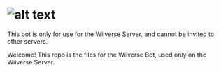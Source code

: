 # ![alt text](https://cdn.discordapp.com/attachments/437347073017249792/437347127757373440/wiiverse_logo.png)
This bot is only for use for the Wiiverse Server, and cannot be invited to other servers.

Welcome! This repo is the files for the Wiiverse Bot, used only on the Wiiverse Server.
